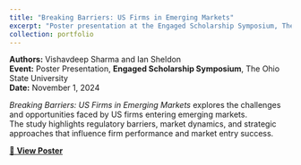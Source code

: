 ```yaml
---
title: "Breaking Barriers: US Firms in Emerging Markets"
excerpt: "Poster presentation at the Engaged Scholarship Symposium, The Ohio State University<br/><img src='/images/us_firms_poster.png'>"
collection: portfolio
---
```


**Authors:** Vishavdeep Sharma and Ian Sheldon  
**Event:** Poster Presentation, **Engaged Scholarship Symposium**, The Ohio State University  
**Date:** November 1, 2024  

*Breaking Barriers: US Firms in Emerging Markets* explores the challenges and opportunities faced by US firms entering emerging markets.  
The study highlights regulatory barriers, market dynamics, and strategic approaches that influence firm performance and market entry success.

[📄 **View Poster**](https://kb.osu.edu/items/414ee0b7-0f29-467f-ae3f-f6b33869eecb)
